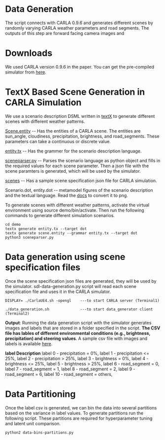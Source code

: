 # Data Generation
The script connects with CARLA 0.9.6 and generates different scenes by randomly varying CARLA weather parameters and road segments. The outputs of this step are forward facing camera images and  

# Downloads
We used CARLA version 0.9.6 in the paper. You can get the pre-compiled simulator from [here](https://carla.readthedocs.io/en/0.9.6/download/). 

# TextX Based Scene Generation in CARLA Simulation

We use a scenario description DSML written in [textX](https://textx.github.io/textX/stable/) to generate different scenes with different weather patterns. 

[Scene.entity](https://github.com/scope-lab-vu/Beta-VAE-OOD-Detector/blob/main/data-generation/textx-scenario-description/demo/scene.entity) -- Has the entities of a CARLA scene. The entities are sun_angle, cloudiness, precipitation, brightness, and road_segments. These parameters can take a continuous or discrete value. 

[entity.tx](https://github.com/scope-lab-vu/Beta-VAE-OOD-Detector/blob/main/data-generation/textx-scenario-description/demo/entity.tx) -- Has the grammer for the scenario description language. 

[sceneparser.py](https://github.com/scope-lab-vu/Beta-VAE-OOD-Detector/blob/main/data-generation/textx-scenario-description/demo/sceneparser.py) -- Parses the scenario language as python object and fills in the required values for each scene parameter. Then a json file with the scene paramters is generated, which will be used by the simulator.

[scenes](https://github.com/scope-lab-vu/Beta-VAE-OOD-Detector/blob/main/data-generation/textx-scenario-description/scenes/) -- Has a sample scene specification json file for CARLA simulation. 

Scenario.dot, entity.dot -- metamodel figures of the scenario description and the textual language. Read the [docs](https://textx.github.io/textX/stable/) to convert it to png.

To generate scenes with different weather patterns, activate the virtual environment using source demo/bin/activate. Then run the following commands to generate different simulation scenarios.

```
cd demo
textx generate entity.tx --target dot
textx generate scene.entity --grammar entity.tx --target dot
python3 sceneparser.py 
```
# Data generation using scene specification files

Once the scene specification json files are generated, they will be used by the simulator. sdl-data-generation.py script will read each scene specification file and uses it in the CARLA simulator. 

```
DISPLAY= ./CarlaUE4.sh -opengl    ---to start CARLA server (Terminal1)

./data_generation.sh              ---to start data_generator client (Terminal2)
```
**Output**: Running the data generation script with the simulator generates images and labels that are stored in a folder specified in the script. **The CSV file has lables of different environmental conditions (e.g., brightness, precipitation) and steering values**. A sample csv file with images and labels is available [here](https://github.com/scope-lab-vu/Beta-VAE-OOD-Detector/blob/main/data-generation/labels.csv).

**label Description**
label 0  - precipitation = 0%,
label 1  - precipitation <= 25%,
label 2  - precipitation > 25%,
label 3  - brightness = 0%,
label 4  - brightness <= 25%,
label 5  - brightness > 25%,
label 6  - road_segment = 0,
label 7  - road_segment = 1,
label 8  - road_segment = 2,
label 9  - road_segment = 6,
label 10  - road_segment = others,

# Data Partitioning

Once the label csv is generated, we can bin the data into several partitions based on the variance in label values. To generate partitions run the following script. These partitions are required for hyperparameter tuning and latent unit comparison. 

```
python2 data-bins-partitions.py
```





